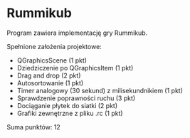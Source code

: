 # Rummikub

Program zawiera implementację gry Rummikub.

Spełnione założenia projektowe:
 - QGraphicsScene (1 pkt)
 - Dziedziczenie po QGraphicsItem (1 pkt)
 - Drag and drop (2 pkt)
 - Autosortowanie (1 pkt)
 - Timer analogowy (30 sekund) z milisekundnikiem (1 pkt)
 - Sprawdzenie poprawności ruchu (3 pkt)
 - Dociąganie płytek do siatki (2 pkt)
 - Grafiki zewnętrzne z pliku .rc (1 pkt)

Suma punktów: 12
